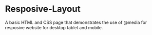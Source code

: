 # Resposive-Layout

A basic HTML and CSS page that demonstrates the use of @media for resposive website for desktop tablet and mobile.
